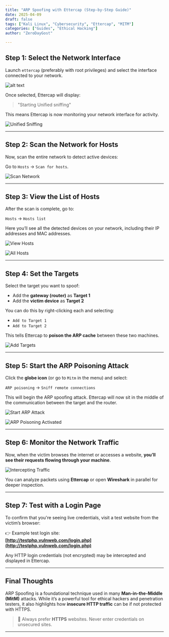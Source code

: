 ```yaml
---
title: "ARP Spoofing with Ettercap (Step-by-Step Guide)"
date: 2025-04-09
draft: false
tags: ["Kali Linux", "Cybersecurity", "Ettercap", "MITM"]
categories: ["Guides", "Ethical Hacking"]
author: "ZeroDayGost"

---
```





## Step 1: Select the Network Interface

Launch `ettercap` (preferably with root privileges) and select the interface connected to your network.

<!-- ![Select Interface](Pasted%20image%2020250329211738.png) -->
![alt text](./20250329211738.png)


Once selected, Ettercap will display:

> "Starting Unified sniffing"

This means Ettercap is now monitoring your network interface for activity.

![Unified Sniffing](Pasted%20image%2020250409153736.png)

---

## Step 2: Scan the Network for Hosts

Now, scan the entire network to detect active devices:

Go to `Hosts` → `Scan for hosts`.

![Scan Network](Pasted%20image%2020250409153815.png)

---

## Step 3: View the List of Hosts

After the scan is complete, go to:

`Hosts` → `Hosts list`

Here you’ll see all the detected devices on your network, including their IP addresses and MAC addresses.

![View Hosts](Pasted%20image%2020250409153857.png)

![All Hosts](Pasted%20image%2020250409153959.png)

---

## Step 4: Set the Targets

Select the target you want to spoof:

- Add the **gateway (router)** as **Target 1**
- Add the **victim device** as **Target 2**

You can do this by right-clicking each and selecting:
- `Add to Target 1`
- `Add to Target 2`

This tells Ettercap to **poison the ARP cache** between these two machines.

![Add Targets](Pasted%20image%2020250409154408.png)

---

## Step 5: Start the ARP Poisoning Attack

Click the **globe icon** (or go to `Mitm` in the menu) and select:

`ARP poisoning` → `Sniff remote connections`

This will begin the ARP spoofing attack. Ettercap will now sit in the middle of the communication between the target and the router.

![Start ARP Attack](Pasted%20image%2020250409154821.png)

![ARP Poisoning Activated](Pasted%20image%2020250409154853.png)

---

## Step 6: Monitor the Network Traffic

Now, when the victim browses the internet or accesses a website, **you’ll see their requests flowing through your machine**.

![Intercepting Traffic](Pasted%20image%2020250409160338.png)

You can analyze packets using **Ettercap** or open **Wireshark** in parallel for deeper inspection.

---

## Step 7: Test with a Login Page

To confirm that you're seeing live credentials, visit a test website from the victim’s browser:

👉 Example test login site:  
**[http://testphp.vulnweb.com/login.php](http://testphp.vulnweb.com/login.php)**

Any HTTP login credentials (not encrypted) may be intercepted and displayed in Ettercap.

---

## Final Thoughts

ARP Spoofing is a foundational technique used in many **Man-in-the-Middle (MitM)** attacks. While it’s a powerful tool for ethical hackers and penetration testers, it also highlights how **insecure HTTP traffic** can be if not protected with HTTPS.

> 🔐 Always prefer **HTTPS** websites. Never enter credentials on unsecured sites.

---
 
